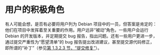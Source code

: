 # 用户的积极角色

有人可能会想，是否有必要将用户列为 Debian 项目中的一员，但答案是肯定的：他们在项目中发挥着至关重要的作用。用户远非“被动”角色，一些用户会运行 Debian 的开发版本，并定期提交 bug 报告，指出问题。还有一些用户更进一步，通过提交严重性为“愿望清单”的 bug 报告提出改进建议，甚至提交源代码修正，即所谓的“补丁”（参见[第 1.3.2.3 节，“提交修复”](https://www.debian.org/doc/manuals/debian-handbook/sect.debian-internals.en.htmlsect.debian-internals.en.html#sect.patch)）。